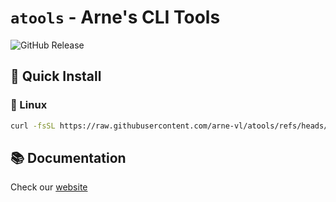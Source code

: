 # `atools` - Arne's CLI Tools
![GitHub Release](https://img.shields.io/github/v/release/arne-vl/atools?color=%237c3aed)


## 🚀 Quick Install
### 🐧 Linux
```sh
curl -fsSL https://raw.githubusercontent.com/arne-vl/atools/refs/heads/main/linux_installer.sh | sh
```

## 📚 Documentation
Check our [website](https://atools.arnevanlooveren.be)
